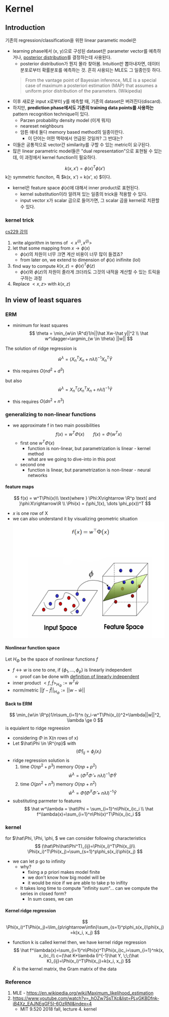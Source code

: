 # Kernel
## Introduction
기존의 regression/classification을 위한 linear parametic model은
* learning phase에서 (x, y)으로 구성된 dataset은 parameter vector를 예측하거나, [posterior distribution](https://en.wikipedia.org/wiki/Posterior_probability)를 결정하는데 사용된다.
    * posterior distribution가 뭔지 몰라 찾아봄. Intuition만 뽑아내자면, 데이터 분포로부터 확률분포를 예측하는 것. 흔히 사용되는 MLE도 그 일종인듯 하다.
    > From the vantage point of Bayesian inference, MLE is a special case of maximum a posteriori estimation (MAP) that assumes a uniform prior distribution of the parameters. (Wikipedia)
* 이후 새로운 input x로부터 y를 예측할 때, 기존의 dataset은 버려진다(discard).
* 하지만, **prediction phase에서도 기존의 training data points를 사용하는** pattern recognition technique이 있다.
    * Parzen probability density model (이게 뭐지)
    * neareset neighbours
    * 암튼 얘네 둘다 memory based method의 일종이란다.
        * 이 단어는 어떤 맥락에서 언급된 것일까? 그 반대는?
* 이들은 공통적으로 vector간 similarity를 구할 수 있는 metric이 요구된다.
* 많은 linear parametric model들은 "dual representation"으로 표현될 수 있는데, 이 과정에서 kernel function이 필요하다.

$$
k(x, x') = \phi(x)^T\phi(x')
$$
k는 symmetric funciton, 즉 $k(x, x') = k(x', x)
$이다.
* kernel은 feature space $\phi(x)$에 대해서 inner product로 표현된다.
    * kernel substitution이라 알려져 있는 일종의 trick을 적용할 수 있다.
    * input vector x가 scalar 곱으로 들어가면, 그 scalar 곱을 kernel로 치환할 수 있다.
### kernel trick
[cs229 강의](https://youtu.be/8NYoQiRANpg?t=1762)
1. write algorithm in terms of $<x^{(i)}, x^{(j)}>$
2. let that some mapping from $x\rightarrow\phi(x)$
    * $\phi(x)$의 차원이 너무 크면 계산 비용이 너무 많이 들겠죠?
    * from later on, we extend to dimension of $\phi(x)$ inifinite (lol)
3. find way to compute $k(x, z) = \phi(x)^T\phi(z)$
    * $\phi(x)$와 $\phi(z)$의 차원이 졸라게 크더라도 그것의 내적을 계산할 수 있는 트릭을 구하는 과정
4. Replace $<x, z>$ with $k(x, z)$

## In view of least squares
### ERM
* minimum for least squares
$$
\theta = \min_{w\in \R^d}1/n||\hat Xw-\hat y||^2 \\
\hat w^\dagger=\argmin_{w \in \theta} ||w||
$$

The solution of ridge regression is

$$
\hat w^\lambda = (X_n^TX_n+n\lambda I)^{-1}X_n^T\hat Y
$$
* this requires $O(nd^2 + d^3)$

but also
$$
\hat w^\lambda = X_n^T(X_n^TX_n+n\lambda I)^{-1}\hat Y
$$
* this requires $O(dn^2 + n^3)$

### generalizing to non-linear functions
* we approximate f in two main possibilities
    $$
    f(x) = w^T\Phi(x)~~~~~~~f(x) = \Phi(w^Tx)
    $$
    * first one  $w^T\Phi(x)$
        * function is non-linear, but parametrization is linear - kernel method
        * what are we going to dive-into in this post 
    * second one
        * function is linear, but parametrization is non-linear - neural networks
#### feature maps
$$
f(x) = w^T\Phi(x)\\
\text{where } \Phi:X\rightarrow \R^p \text{ and }\phi:X\rightarrow\R \\
\Phi(x) = (\phi_1(x), \dots \phi_p(x))^T
$$
* $x$ is one row of X
* we can also understand it by visualizing geometric situation
    ![](images/feature_mapping.png)
#### Nonlinear function space
Let $H_\Phi$ be the space of nonlinear functions $f$
* $f \leftrightarrow w$ is one to one, if $\{\phi_1,\dots,\phi_p\}$ is linearly independent
    * proof can be done with [definition of linearly independent](https://en.wikipedia.org/wiki/Linear_independence)
* inner product $<f, \bar f>_{H_\Phi}:=w^T\bar w$
* norm/metric $||f - \bar f||_{H_\Phi}:=||w- \bar w||$
#### Back to ERM
$$
\min_{w\in \R^p}1/n\sum_{i=1}^n
(y_i-w^T\Phi(x_i))^2+\lambda||w||^2, \lambda \ge 0
$$
is equialent to ridge regreesion  
* considering $\Phi$ in X(n rows of x)
* Let $\hat\Phi \in \R^{np}$ with 
    $$
    (\hat\Phi)_{ij}=\phi_j(x_i)
    $$
* ridge regression solution is
    1. time $O(np^2 + p^3)$ memory $O(np + p^2)$
        $$
        \hat w^\lambda = (\hat\Phi^T\hat\Phi+n\lambda I)^{-1}\hat\Phi\hat Y
        $$
    2. time $O(pn^2 + n^3)$ memory $O(np + n^2)$
        $$
        \hat w^\lambda = \hat\Phi(\hat\Phi^T\hat\Phi+n\lambda I)^{-1}\hat Y
        $$
* substituting parmeter to features
$$
\hat w^\lambda = \hat\Phi = \sum_{i=1}^n\Phi(x_i)c_i \\
\hat f^\lambda(x)=\sum_{i=1}^n\Phi(x)^T\Phi(x_i)c_i
$$
### kernel
for $\hat\Phi, \Phi, \phi, $ we can consider following characteristics
$$
(\hat\Phi\hat\Phi^T)_{ij}=\Phi(x_i)^T\Phi(x_j)\\
\Phi(x_i)^T\Phi(x_j)=\sum_{s=1}^p\phi_s(x_i)\phi(x_j)
$$
* we can let p go to infinity
    * why?
        * fixing a p priori makes model finite
        * we don't know how big model will be
        * it would be nice if we are able to take p to inifity
    * It takes long time to compute "infinity sum"... can we compute the series in closed form?
        * In sum cases, we can
#### Kernel ridge regression
$$
\Phi(x_i)^T\Phi(x_j)=\lim_{p\rightarrow\infin}\sum_{s=1}^p\phi_s(x_i)\phi(x_j)=k(x_i, x_j)
$$
* function k is called kernel
then, we have kernel ridge regression
$$
\hat f^\lambda(x)=\sum_{i=1}^n\Phi(x)^T\Phi(x_i)c_i=\sum_{i=1}^nk(x, x_i)c_i\\
c=(\hat K+\lambda I)^{-1}\hat Y, \;\;(\hat K)_{ij}=\Phi(x_i)^T\Phi(x_j)=k(x_i, x_j)
$$
$\hat K$ is the kernel matrix, the Gram matrix of the data

<!-- ## 6.1. Dual Representation
다시 PRML로 돌아와서, SVM를 dual representation으로 나타내다 보면 이 과정에서 kernel 함수가 자연스럽게 보이게 되는데, 이를 알아보자.

### Ex. regularized sum-of-squares error
* why does formulation mean in statistical view? [link](./regularized_least_squares.md) -->


### Reference
1. MLE - https://en.wikipedia.org/wiki/Maximum_likelihood_estimation
2. https://www.youtube.com/watch?v=_hOZw7SsTXc&list=PLyGKBDfnk-iB4Xz_EAJNEgGF5I-6OzRNI&index=4
    * MIT 9.520 2018 fall, lecture 4. kernel